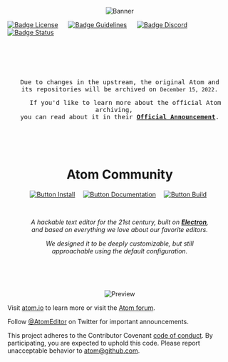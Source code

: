 
<div align = center>

![Banner]

<div align = left> 

[![Badge License]][License]    
[![Badge Guidelines]][Guidelines]    
[![Badge Discord]][Discord]    
[![Badge Status]][Status]

</div>

<br>
<br>
<br>

<kbd>
<br>
 
   Due to changes in the upstream, the original Atom and   <br>
   its repositories will be archived on `December 15, 2022`.   

   If you'd like to learn more about the official Atom archiving,   <br>
   you can read about it in their **[Official Announcement]**.   

</kbd>
 
<br>
<br>
<br>

# Atom Community

[![Button Install]][Install]   
[![Button Documentation]][Documentation]   
[![Button Build]][Build] 

<br>
 
*A hackable text editor for the 21st century, built on **[Electron]**,* <br>
*and based on everything we love about our favorite editors.*

*We designed it to be deeply customizable, but still* <br>
*approachable using the default configuration.*

<br>
<br>
<br>

![Preview]

</div>

Visit [atom.io](https://atom.io) to learn more or visit the [Atom forum](https://github.com/atom/atom/discussions).

Follow [@AtomEditor](https://twitter.com/atomeditor) on Twitter for important
announcements.

This project adheres to the Contributor Covenant [code of conduct](CODE_OF_CONDUCT.md).
By participating, you are expected to uphold this code. Please report unacceptable behavior to atom@github.com.

<br>
<br>


<!---------------------------------------------------------------->

[Official Announcement]: https://github.blog/2022-06-08-sunsetting-atom/
[Guidelines]: https://github.com/logos
[Electron]: https://github.com/electron/electron
[Discord]: https://discord.gg/2tD9evh8qP
[Status]: https://dev.azure.com/atomcommunity/atomcommunity/_build/latest?definitionId=10&branchName=master

[Preview]: https://user-images.githubusercontent.com/378023/49132478-f4b77680-f31f-11e8-9e10-e8454d8d9b7e.png
[Banner]: https://user-images.githubusercontent.com/378023/49132477-f4b77680-f31f-11e8-8357-ac6491761c6c.png


[Documentation]: docs/Documentation.md
[Install]: docs/Installation.md
[License]: LICENSE.md
[Build]: docs/Building.md


<!---------------------------{ Badges }--------------------------->

[Badge Guidelines]: https://img.shields.io/badge/Logo-Guidelines-F68315.svg?style=for-the-badge
[Badge Discord]: https://img.shields.io/badge/Discord-5865F2.svg?style=for-the-badge&logoColor=white&logo=Discord
[Badge License]: https://img.shields.io/badge/License-MIT-yellow.svg?style=for-the-badge
[Badge Status]: https://dev.azure.com/atomcommunity/atomcommunity/_apis/build/status/atom-community/Release%20Branch%20Build?branchName=master


<!--------------------------{ Buttons }--------------------------->

[Button Documentation]: https://img.shields.io/badge/Documentation-6399c4?style=for-the-badge&logoColor=white&logo=GitBook
[Button Install]: https://img.shields.io/badge/Install-78af9f?style=for-the-badge&logoColor=white&logo=DocuSign
[Button Build]: https://img.shields.io/badge/Building-e5ab42?style=for-the-badge&logoColor=white&logo=GNUBash

